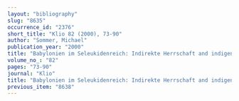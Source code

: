 ```yaml
---
layout: "bibliography"
slug: "8635"
occurrence_id: "2376"
short_title: "Klio 82 (2000), 73-90"
author: "Sommer, Michael"
publication_year: "2000"
title: "Babylonien im Seleukidenreich: Indirekte Herrschaft and indigene Bevölkerung"
volume_no_: "82"
pages: "73-90"
journal: "Klio"
title: "Babylonien im Seleukidenreich: Indirekte Herrschaft and indigene Bevölkerung"
previous_item: "8638"
---
```

